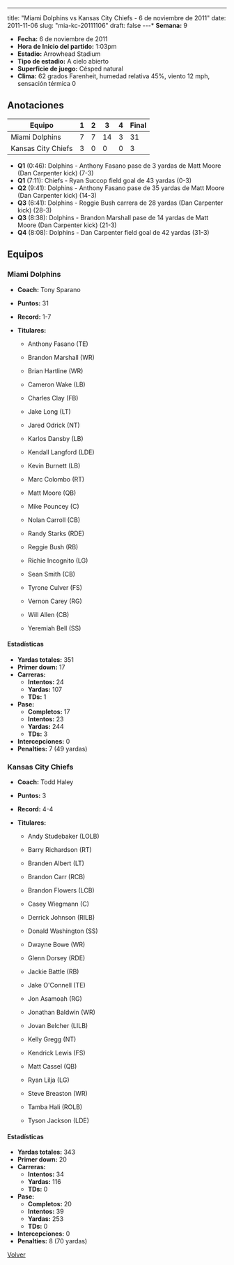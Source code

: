 ---
title: "Miami Dolphins vs Kansas City Chiefs - 6 de noviembre de 2011"
date: 2011-11-06
slug: "mia-kc-20111106"
draft: false
---* **Semana:** 9
* **Fecha:** 6 de noviembre de 2011
* **Hora de Inicio del partido:** 1:03pm
* **Estadio:** Arrowhead Stadium
* **Tipo de estadio:** A cielo abierto
* **Superficie de juego:** Césped natural
* **Clima:** 62 grados Farenheit, humedad relativa 45%, viento 12 mph, sensación térmica 0




## Anotaciones
| Equipo | 1 | 2 | 3 | 4 | Final |
|--------|---|---|---|---|-------|
| Miami Dolphins  | 7 | 7 | 14 | 3  | 31 |
| Kansas City Chiefs  | 3 | 0 | 0 | 0  | 3 |
* **Q1** (0:46): Dolphins - Anthony Fasano pase de 3 yardas de Matt Moore (Dan Carpenter kick) (7-3)
* **Q1** (7:11): Chiefs - Ryan Succop field goal de 43 yardas (0-3)
* **Q2** (9:41): Dolphins - Anthony Fasano pase de 35 yardas de Matt Moore (Dan Carpenter kick) (14-3)
* **Q3** (6:41): Dolphins - Reggie Bush carrera de 28 yardas (Dan Carpenter kick) (28-3)
* **Q3** (8:38): Dolphins - Brandon Marshall pase de 14 yardas de Matt Moore (Dan Carpenter kick) (21-3)
* **Q4** (8:08): Dolphins - Dan Carpenter field goal de 42 yardas (31-3)


## Equipos


### Miami Dolphins
* **Coach:** Tony Sparano
* **Puntos:** 31
* **Record:** 1-7
* **Titulares:** 

  * Anthony Fasano (TE) 

  * Brandon Marshall (WR) 

  * Brian Hartline (WR) 

  * Cameron Wake (LB) 

  * Charles Clay (FB) 

  * Jake Long (LT) 

  * Jared Odrick (NT) 

  * Karlos Dansby (LB) 

  * Kendall Langford (LDE) 

  * Kevin Burnett (LB) 

  * Marc Colombo (RT) 

  * Matt Moore (QB) 

  * Mike Pouncey (C) 

  * Nolan Carroll (CB) 

  * Randy Starks (RDE) 

  * Reggie Bush (RB) 

  * Richie Incognito (LG) 

  * Sean Smith (CB) 

  * Tyrone Culver (FS) 

  * Vernon Carey (RG) 

  * Will Allen (CB) 

  * Yeremiah Bell (SS) 

#### Estadísticas
* **Yardas totales:** 351
* **Primer down:** 17
* **Carreras:**
  * **Intentos:** 24
  * **Yardas:** 107
  * **TDs:** 1
* **Pase:**
  * **Completos:** 17
  * **Intentos:** 23
  * **Yardas:** 244
  * **TDs:** 3
* **Intercepciones:** 0
* **Penalties:** 7 (49 yardas)

### Kansas City Chiefs
* **Coach:** Todd Haley
* **Puntos:** 3
* **Record:** 4-4
* **Titulares:** 

  * Andy Studebaker (LOLB) 

  * Barry Richardson (RT) 

  * Branden Albert (LT) 

  * Brandon Carr (RCB) 

  * Brandon Flowers (LCB) 

  * Casey Wiegmann (C) 

  * Derrick Johnson (RILB) 

  * Donald Washington (SS) 

  * Dwayne Bowe (WR) 

  * Glenn Dorsey (RDE) 

  * Jackie Battle (RB) 

  * Jake O'Connell (TE) 

  * Jon Asamoah (RG) 

  * Jonathan Baldwin (WR) 

  * Jovan Belcher (LILB) 

  * Kelly Gregg (NT) 

  * Kendrick Lewis (FS) 

  * Matt Cassel (QB) 

  * Ryan Lilja (LG) 

  * Steve Breaston (WR) 

  * Tamba Hali (ROLB) 

  * Tyson Jackson (LDE) 

#### Estadísticas
* **Yardas totales:** 343
* **Primer down:** 20
* **Carreras:**
  * **Intentos:** 34
  * **Yardas:** 116
  * **TDs:** 0
* **Pase:**
  * **Completos:** 20
  * **Intentos:** 39
  * **Yardas:** 253
  * **TDs:** 0
* **Intercepciones:** 0
* **Penalties:** 8 (70 yardas)


[Volver](/historia/2011)
